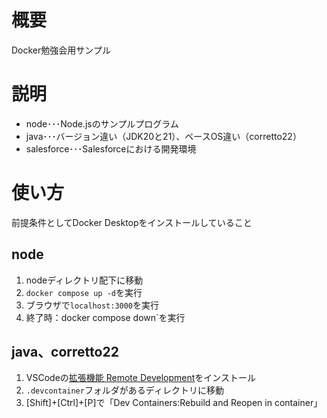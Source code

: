 # 概要

Docker勉強会用サンプル

# 説明

- node･･･Node.jsのサンプルプログラム
- java･･･バージョン違い（JDK20と21）、ベースOS違い（corretto22）
- salesforce･･･Salesforceにおける開発環境

# 使い方

前提条件としてDocker Desktopをインストールしていること

## node

1. nodeディレクトリ配下に移動
1. `docker compose up -d`を実行
1. ブラウザで`localhost:3000`を実行
1. 終了時：docker compose down`を実行

## java、corretto22

1. VSCodeの[拡張機能 Remote Development](https://marketplace.visualstudio.com/items?itemName=ms-vscode-remote.vscode-remote-extensionpack)をインストール
1. `.devcontainer`フォルダがあるディレクトリに移動
1. [Shift]+[Ctrl]+[P]で「Dev Containers:Rebuild and Reopen in container」